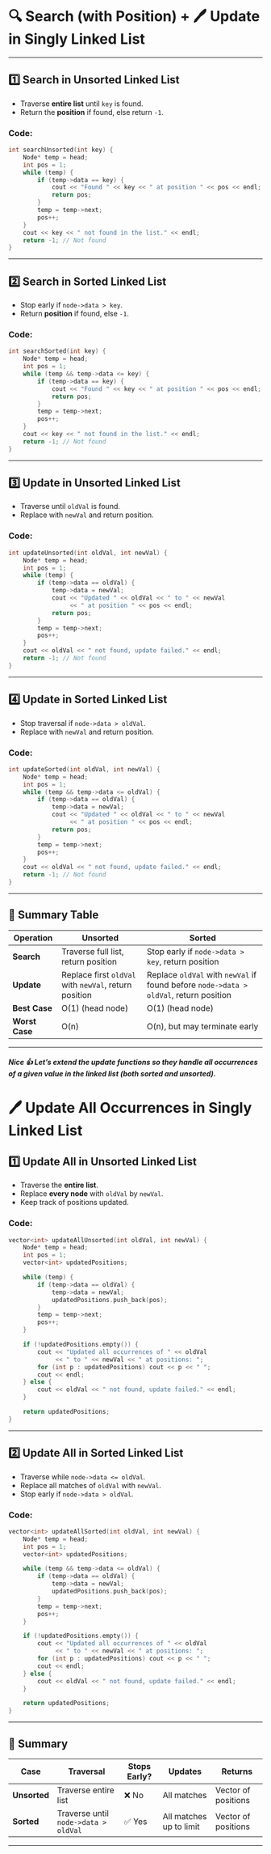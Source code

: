 # 🔍 Search (with Position) + 🖊️ Update in Singly Linked List

---

## 1️⃣ Search in Unsorted Linked List

* Traverse **entire list** until `key` is found.
* Return the **position** if found, else return `-1`.

### Code:

```cpp
int searchUnsorted(int key) {
    Node* temp = head;
    int pos = 1;
    while (temp) {
        if (temp->data == key) {
            cout << "Found " << key << " at position " << pos << endl;
            return pos;
        }
        temp = temp->next;
        pos++;
    }
    cout << key << " not found in the list." << endl;
    return -1; // Not found
}
```

---

## 2️⃣ Search in Sorted Linked List

* Stop early if `node->data > key`.
* Return **position** if found, else `-1`.

### Code:

```cpp
int searchSorted(int key) {
    Node* temp = head;
    int pos = 1;
    while (temp && temp->data <= key) {
        if (temp->data == key) {
            cout << "Found " << key << " at position " << pos << endl;
            return pos;
        }
        temp = temp->next;
        pos++;
    }
    cout << key << " not found in the list." << endl;
    return -1; // Not found
}
```

---

## 3️⃣ Update in Unsorted Linked List

* Traverse until `oldVal` is found.
* Replace with `newVal` and return position.

### Code:

```cpp
int updateUnsorted(int oldVal, int newVal) {
    Node* temp = head;
    int pos = 1;
    while (temp) {
        if (temp->data == oldVal) {
            temp->data = newVal;
            cout << "Updated " << oldVal << " to " << newVal 
                 << " at position " << pos << endl;
            return pos;
        }
        temp = temp->next;
        pos++;
    }
    cout << oldVal << " not found, update failed." << endl;
    return -1; // Not found
}
```

---

## 4️⃣ Update in Sorted Linked List

* Stop traversal if `node->data > oldVal`.
* Replace with `newVal` and return position.

### Code:

```cpp
int updateSorted(int oldVal, int newVal) {
    Node* temp = head;
    int pos = 1;
    while (temp && temp->data <= oldVal) {
        if (temp->data == oldVal) {
            temp->data = newVal;
            cout << "Updated " << oldVal << " to " << newVal 
                 << " at position " << pos << endl;
            return pos;
        }
        temp = temp->next;
        pos++;
    }
    cout << oldVal << " not found, update failed." << endl;
    return -1; // Not found
}
```

---

## 📌 Summary Table

| Operation      | Unsorted                                              | Sorted                                                                                |
| -------------- | ----------------------------------------------------- | ------------------------------------------------------------------------------------- |
| **Search**     | Traverse full list, return position                   | Stop early if `node->data > key`, return position                                     |
| **Update**     | Replace first `oldVal` with `newVal`, return position | Replace `oldVal` with `newVal` if found before `node->data > oldVal`, return position |
| **Best Case**  | O(1) (head node)                                      | O(1) (head node)                                                                      |
| **Worst Case** | O(n)                                                  | O(n), but may terminate early                                                         |

---

##### Nice 👍 Let’s extend the **update functions** so they handle **all occurrences** of a given value in the linked list (both **sorted** and **unsorted**). 

# 🖊️ Update All Occurrences in Singly Linked List

## 1️⃣ Update All in Unsorted Linked List

* Traverse the **entire list**.
* Replace **every node** with `oldVal` by `newVal`.
* Keep track of positions updated.

### Code:

```cpp
vector<int> updateAllUnsorted(int oldVal, int newVal) {
    Node* temp = head;
    int pos = 1;
    vector<int> updatedPositions;

    while (temp) {
        if (temp->data == oldVal) {
            temp->data = newVal;
            updatedPositions.push_back(pos);
        }
        temp = temp->next;
        pos++;
    }

    if (!updatedPositions.empty()) {
        cout << "Updated all occurrences of " << oldVal 
             << " to " << newVal << " at positions: ";
        for (int p : updatedPositions) cout << p << " ";
        cout << endl;
    } else {
        cout << oldVal << " not found, update failed." << endl;
    }

    return updatedPositions;
}
```

---

## 2️⃣ Update All in Sorted Linked List

* Traverse while `node->data <= oldVal`.
* Replace all matches of `oldVal` with `newVal`.
* Stop early if `node->data > oldVal`.

### Code:

```cpp
vector<int> updateAllSorted(int oldVal, int newVal) {
    Node* temp = head;
    int pos = 1;
    vector<int> updatedPositions;

    while (temp && temp->data <= oldVal) {
        if (temp->data == oldVal) {
            temp->data = newVal;
            updatedPositions.push_back(pos);
        }
        temp = temp->next;
        pos++;
    }

    if (!updatedPositions.empty()) {
        cout << "Updated all occurrences of " << oldVal 
             << " to " << newVal << " at positions: ";
        for (int p : updatedPositions) cout << p << " ";
        cout << endl;
    } else {
        cout << oldVal << " not found, update failed." << endl;
    }

    return updatedPositions;
}
```

---

## 📌 Summary

| Case         | Traversal                            | Stops Early? | Updates                 | Returns             |
| ------------ | ------------------------------------ | ------------ | ----------------------- | ------------------- |
| **Unsorted** | Traverse entire list                 | ❌ No         | All matches             | Vector of positions |
| **Sorted**   | Traverse until `node->data > oldVal` | ✅ Yes        | All matches up to limit | Vector of positions |

---

